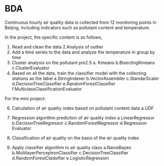 # BDA
Continuous hourly air quality data is collected from 12 monitoring points in Beijing, including indicators such as pollutant content and temperature.

In the project, the specific content is as follows,
1. Read and clean the data
2.Analysis of outlier
3. Add a time series to the data and analyze the temperature in group by time
4. Cluster analysis on the pollutant pm2.5
a. Kmeans
b.BisectingKmeans
c.ClusterEvaluator
5. Based on all the data, train the classifier model with the collecting stations as the label
a.StringIndexer
b.VectorAssembler
c.StandarScaler
d.DecisionTreeClassifier
e.RandomForestClassifier
f.MulticlassClassificationEvaluator

For the mini project:

6. Calculation of air quality index based on pollutant content data
a.UDF

8. Regression algorithm prediction of air quality index
a.LinearRegressor
b.DecisionTreeRegressor
c.RandomForestRegressor
d.Regression Evaluator
9. Classification of air quality on the basis of the air quality index
10. Apply classifier algorithm to air quality class
a.NaiveBayes
b.MultilayerPerceptronClassifier
c.DecisionTreeClassifier
d.RandomForestCladsifier
e.LogisticRegression

